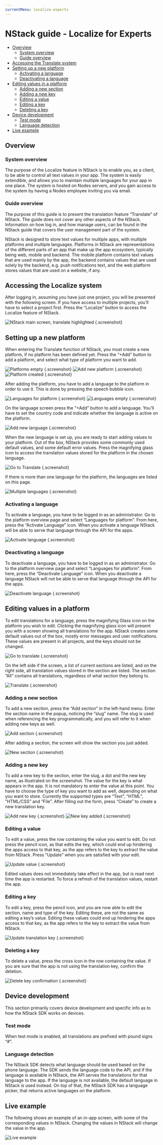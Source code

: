 ```yaml
---
currentMenu: localize-experts
---
```


# NStack guide - Localize for Experts

* [Overview](#overview)
	* [System overview](#system-overview)
	* [Guide overview](#guide-overview)
* [Accessing the Translate system](#accessing-the-translate-system) 
* [Setting up a new platform](#setting-up-a-new-platform)
	* [Activating a language](#activating-a-language)
	* [Deactivating a language](#deactivating-a-language)
* [Editing values in a platform](#editing-values-in-a-platform)
	* [Adding a new section](#adding-a-new-section)
	* [Adding a new key](#adding-a-new-key)
	* [Editing a value](#editing-a-value)
	* [Editing a key](#editing-a-key)
	* [Deleting a key](#deleting-a-key)
* [Device development](#device-development)
	* [Test mode](#test-mode)
	* [Language detection](#language-detection)
* [Live example](#live-example)

## Overview
### System overview

The purpose of the Localize feature in NStack is to enable you, as a client, to be able to control all text values in your app. The system is easily extendible, and allows you to maintain multiple languages for your app in one place. The system is hosted on Nodes servers, and you gain access to the system by having a Nodes employee inviting you via email.

### Guide overview

The purpose of this guide is to present the translation feature “Translate” of NStack. The guide does not cover any other aspects of the NStack. Information on how log in, and how manage users, can be found in the NStack guide that covers the user management part of the system.

NStack is designed to store text values for multiple apps, with multiple platforms and multiple languages. Platforms in NStack are representations of the different parts of an app that make up the app ecosystem, typically being web, mobile and backend. The mobile platform contains text values that are used mainly by the app, the backend contains values that are used solely by the backend, e.g. push notifications text, and the web platform stores values that are used on a website, if any.

## Accessing the Localize system

After logging in, assuming you have just one project, you will be presented with the following screen. If you have access to multiple projects, you’ll have to select a project first. Press the “Localize” button to access the Localize feature of NStack.

![NStack main screen, translate highlighted](../../images/Guides/TranslateForExperts/nstack_main_translate2.png) {.screenshot}

## Setting up a new platform

When entering the Translate function of NStack, you must create a new platform, if no platform has been defined yet. Press the “+Add” button to add a platform, and select what type of platform you want to add.

![Platforms empty](../../images/Guides/TranslateForExperts/platforms_empty.png) {.screenshot}
![Add new platform](../../images/Guides/TranslateForExperts/add_new_platform.png) {.screenshot}
![Platform created](../../images/Guides/TranslateForExperts/platform_created.png) {.screenshot}

After adding the platform, you have to add a language to the platform in order to use it. This is done by pressing the speech bubble icon.

![Languages for platform](../../images/Guides/TranslateForExperts/languages_for_platform.png) {.screenshot}
![Languages empty](../../images/Guides/TranslateForExperts/languages_empty.png) {.screenshot}

On the language screen press the “+Add” button to add a language. You’ll have to set the country code and indicate whether the language is active on the platform.

![Add new language](../../images/Guides/TranslateForExperts/add_new_language.png) {.screenshot}

When the new language is set up, you are ready to start adding values to your platform. Out of the box, NStack provides some commonly used default values, and some default error values. Press the magnifying glass icon to access the translation values stored for the platform in the chosen language.

![Go to Translate](../../images/Guides/TranslateForExperts/go_to_translate.png) {.screenshot}

If there is more than one language for the platform, the languages are listed on this page.

![Multiple languages](../../images/Guides/TranslateForExperts/multiple_languages.png) {.screenshot}

### Activating a language

To activate a language, you have to be logged in as an administrator. Go to the platform overview page and select “Languages for platform”. From here, press  the “Activate Language” icon. When you activate a language NStack will be able to serve that language through the API for the apps.

![Activate language](../../images/Guides/TranslateForExperts/activate_language.png) {.screenshot}

### Deactivating a language

To deactivate a language, you have to be logged in as an administrator. Go to the platform overview page and select “Languages for platform”. From here, press  the “Deactivate Language” icon. When you deactivate a language NStack will not be able to serve that language through the API for the apps.

![Deactivate language](../../images/Guides/TranslateForExperts/deactivate_language.png) {.screenshot}

## Editing values in a platform

To edit translations for a language, press the magnifying Glass icon on the platform you wish to edit. Clicking the magnifying glass icon will present you with a screen showing all translations for the app. NStack creates some default values out of the box, mostly error messages and user notifications. These values are present in all projects, and the keys should not be changed.

![Go to translate](../../images/Guides/TranslateForExperts/platform_go_to_translate.png) {.screenshot}

On the left side if the screen, a list of current sections are listed, and on the right side, all translation values stored in the section are listed. The section “All” contains all translations, regardless of what section they belong to.

![Translate](../../images/Guides/TranslateForExperts/translate.png) {.screenshot}

### Adding a new section

To add a new section, press the “Add section” in the left-hand menu. Enter the section name in the popup, noticing the “slug” name. The slug is used when referencing the key programmatically, and you will refer to it when adding new keys as well.

![Add section](../../images/Guides/TranslateForExperts/add_section.png) {.screenshot}

After adding a section, the screen will show the section you just added.

![New section](../../images/Guides/TranslateForExperts/new_section_empty.png) {.screenshot}

### Adding a new key

To add a new key to the section, enter the slug, a dot and the new key name, as illustrated on the screenshot. The value for the key is what appears in the app. It is not mandatory to enter the value at this point. You have to choose the type of key you want to add as well, depending on what you want to store. Currently the supported types are “Text”, “HTML”, “HTML/CSS” and “File”. After filling out the form, press “Create” to create a new translation key.

![Add new key](../../images/Guides/TranslateForExperts/add_new_key.png) {.screenshot}
![New key added](../../images/Guides/TranslateForExperts/new_key_added.png) {.screenshot}

### Editing a value

To edit a value, press the row containing the value you want to edit. Do not press the pencil icon, as that edits the key, which could end up hindering the apps access to that key, as the app refers to the key to extract the value from NStack. Press “Update” when you are satisfied with your edit.

![Update value](../../images/Guides/TranslateForExperts/update_value.png) {.screenshot}

Edited values does not immediately take effect in the app, but is read next time the app is restarted. To force a refresh of the translation values, restart the app.


### Editing a key

To edit a key, press the pencil icon, and you are now able to edit the section, name and type of the key. Editing these, are not the same as editing a key’s value. Editing these values could end up hindering the apps access to that key, as the app refers to the key to extract the value from NStack.

![Update translation key](../../images/Guides/TranslateForExperts/update_key.png) {.screenshot}

### Deleting a key

To delete a value, press the cross icon in the row containing the value. If you are sure that the app is not using the translation key, confirm the deletion.

![Delete key confirmation](../../images/Guides/TranslateForExperts/delete_key_confirmation.png) {.screenshot}

## Device development

This section primarily covers device development and specific info as to how the NStack SDK works on devices.

### Test mode

When test mode is enabled, all translations are prefixed with pound signs “#”.

### Language detection

The NStack SDK detects what language should be used based on the phone language. The SDK sends the language code to the API, and if the language is available in NStack, the API serves the translations for that language to the app. If the language is not available, the default language in NStack is used instead. On top of that, the NStack SDK has a language picker, that returns active languages on the platform.

## Live example

The following shows an example of an in-app screen, with some of the corresponding values in NStack. Changing the values in NStack will change the value in the app.

![Live example](../../images/Guides/TranslateForExperts/example.png)